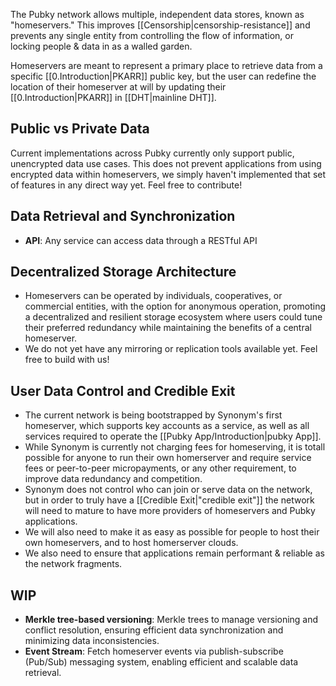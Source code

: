 The Pubky network allows multiple, independent data stores, known as "homeservers." This improves [[Censorship|censorship-resistance]] and prevents any single entity from controlling the flow of information, or locking people & data in as a walled garden. 

Homeservers are meant to represent a primary place to retrieve data from a specific [[0.Introduction|PKARR]] public key, but the user can redefine the location of their homeserver at will by updating their [[0.Introduction|PKARR]] in [[DHT|mainline DHT]]. 

## Public vs Private Data

Current implementations across Pubky currently only support public, unencrypted data use cases. This does not prevent applications from using encrypted data within homeservers, we simply haven't implemented that set of features in any direct way yet. Feel free to contribute!  

## Data Retrieval and Synchronization

- **API**: Any service can access data through a RESTful API 

## Decentralized Storage Architecture

- Homeservers can be operated by individuals, cooperatives, or commercial entities, with the option for anonymous operation, promoting a decentralized and resilient storage ecosystem where users could tune their preferred redundancy while maintaining the benefits of a central homeserver.
- We do not yet have any mirroring or replication tools available yet. Feel free to build with us!

## User Data Control and Credible Exit

- The current network is being bootstrapped by Synonym's first homeserver, which supports key accounts as a service, as well as all services required to operate the [[Pubky App/Introduction|pubky App]]. 
- While Synonym is currently not charging fees for homeserving, it is totall possible for anyone to run their own homerserver and require service fees or peer-to-peer micropayments, or any other requirement, to improve data redundancy and competition.
- Synonym does not control who can join or serve data on the network, but in order to truly have a [[Credible Exit|"credible exit"]] the network will need to mature to have more providers of homeservers and Pubky applications.
- We will also need to make it as easy as possible for people to host their own homeservers, and to host homerserver clouds.
- We also need to ensure that applications remain performant & reliable as the network fragments.

## WIP
- **Merkle tree-based versioning**: Merkle trees to manage versioning and conflict resolution, ensuring efficient data synchronization and minimizing data inconsistencies.
- **Event Stream**: Fetch homeserver events via publish-subscribe (Pub/Sub) messaging system, enabling efficient and scalable data retrieval.